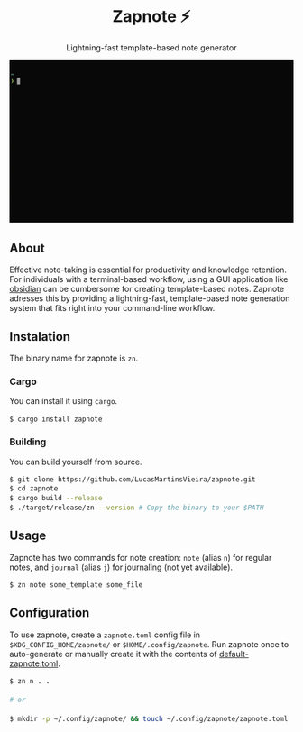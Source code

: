 <div align="center">
    <h1>Zapnote ⚡</h1>
    <p>Lightning-fast template-based note generator</p>
</div>

<img src="./resources/zapnote.webp"></img>

## About

Effective note-taking is essential for productivity and knowledge retention. For individuals with a terminal-based workflow, using a GUI application like [obsidian](https://obsidian.md) can be cumbersome for creating template-based notes. Zapnote adresses this by providing a lightning-fast, template-based note generation system that fits right into your command-line workflow.

## Instalation

The binary name for zapnote is `zn`.

### Cargo

You can install it using `cargo`.

`$ cargo install zapnote`

### Building

You can build yourself from source.

```sh
$ git clone https://github.com/LucasMartinsVieira/zapnote.git
$ cd zapnote
$ cargo build --release
$ ./target/release/zn --version # Copy the binary to your $PATH
```

## Usage

Zapnote has two commands for note creation: `note` (alias `n`) for regular notes, and `journal` (alias `j`) for journaling (not yet available).

```sh
$ zn note some_template some_file
```

## Configuration

To use zapnote, create a `zapnote.toml` config file in `$XDG_CONFIG_HOME/zapnote/` or `$HOME/.config/zapnote`. Run zapnote once to auto-generate or manually create it with the contents of [default-zapnote.toml](./resources/default-zapnote.toml).

```sh
$ zn n . .

# or

$ mkdir -p ~/.config/zapnote/ && touch ~/.config/zapnote/zapnote.toml
```
